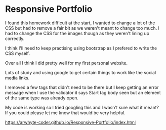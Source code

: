 # Responsive Portfolio

I found this homework difficult at the start, I wanted to change a lot of the CSS but had to remove a fair bit as we weren't meant to change too much. I had to change the CSS for the images though as they weren't lining up correctly.

I think I'll need to keep practising using bootstrap as I prefered to write the CSS myself.

Over all I think I did pretty well for my first personal website.

Lots of study and using google to get certain things to work like the social media links.

I removed a few tags that didn't need to be there but I keep getting an error message when I use the validator it says Start tag body seen but an element of the same type was already open. 

My code is working so I tried googling this and I wasn't sure what it meant? If you could please let me know that would be very helpful.

https://arwhyte-coder.github.io/Responsive-Portfolio/index.html
